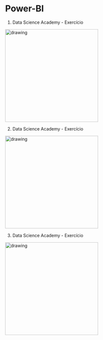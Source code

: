 # Power-BI

1. Data Science Academy - Exercício

<img src="https://user-images.githubusercontent.com/73905390/111895888-71d8ef00-89f4-11eb-8b38-5475ab5aa03c.jpg" alt="drawing" width="300"/> 

2. Data Science Academy - Exercício
 
<img src="https://user-images.githubusercontent.com/73905390/111895908-92a14480-89f4-11eb-804a-e94cbb678315.jpg" alt="drawing" width="300"/>


3. Data Science Academy - Exercício
 
<img src="https://user-images.githubusercontent.com/73905390/111895915-9df47000-89f4-11eb-9abf-1153bf864946.jpg" alt="drawing" width="300"/> 

